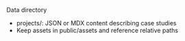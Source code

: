 Data directory

- projects/: JSON or MDX content describing case studies
- Keep assets in public/assets and reference relative paths
